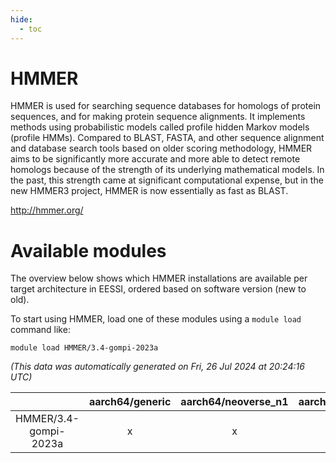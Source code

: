 ```yaml
---
hide:
  - toc
---
```


HMMER
=====


HMMER is used for searching sequence databases for homologs of protein sequences, and for making protein sequence alignments. It implements methods using probabilistic models called profile hidden Markov models (profile HMMs).  Compared to BLAST, FASTA, and other sequence alignment and database search tools based on older scoring methodology, HMMER aims to be significantly more accurate and more able to detect remote homologs because of the strength of its underlying mathematical models. In the past, this strength came at significant computational expense, but in the new HMMER3 project, HMMER is now essentially as fast as BLAST.

http://hmmer.org/
# Available modules


The overview below shows which HMMER installations are available per target architecture in EESSI, ordered based on software version (new to old).

To start using HMMER, load one of these modules using a `module load` command like:

```shell
module load HMMER/3.4-gompi-2023a
```

*(This data was automatically generated on Fri, 26 Jul 2024 at 20:24:16 UTC)*  

| |aarch64/generic|aarch64/neoverse_n1|aarch64/neoverse_v1|x86_64/generic|x86_64/amd/zen2|x86_64/amd/zen3|x86_64/intel/haswell|x86_64/intel/skylake_avx512|
| :---: | :---: | :---: | :---: | :---: | :---: | :---: | :---: | :---: |
|HMMER/3.4-gompi-2023a|x|x|x|x|x|x|x|x|
